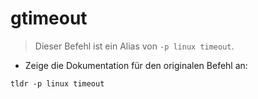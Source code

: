 # gtimeout

> Dieser Befehl ist ein Alias von `-p linux timeout`.

- Zeige die Dokumentation für den originalen Befehl an:

`tldr -p linux timeout`
